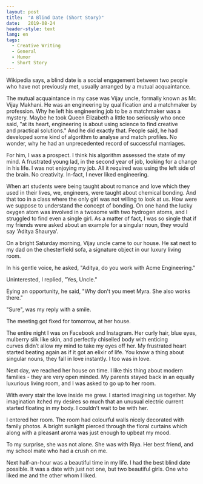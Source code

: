 ```yaml
---
layout: post
title:  "A Blind Date (Short Story)"
date:   2019-08-24
header-style: text
lang: en
tags:
  - Creative Writing
  - General
  - Humor
  - Short Story
---
```


Wikipedia says, a blind date is a social engagement between two people who have not previously met, usually arranged by a mutual acquaintance. 

The mutual acquaintance in my case was Vijay uncle, formally known as Mr. Vijay Makhani. He was an engineering by qualification and a matchmaker by profession. Why he left his engineering job to be a matchmaker was a mystery. Maybe he took Queen Elizabeth a little too seriously who once said, "at its heart, engineering is about using science to find creative and practical solutions." And he did exactly that. People said, he had developed some kind of algorithm to analyse and match profiles. No wonder, why he had an unprecedented record of successful marriages.

For him, I was a prospect. I think his algorithm assessed the state of my mind. A frustrated young lad, in the second year of job, looking for a change in his life. I was not enjoying my job. All it required was using the left side of the brain. No creativity. In-fact, I never liked engineering. 

When art students were being taught about romance and love which they used in their lives, we, engineers, were taught about chemical bonding. And that too in a class where the only girl was not willing to look at us. How were we suppose to understand the concept of bonding. On one hand the lucky oxygen atom was involved in a twosome with two hydrogen atoms, and I struggled to find even a single girl. As a matter of fact, I was so single that if my friends were asked about an example for a singular noun, they would say 'Aditya Shaurya'. 

On a bright Saturday morning, Vijay uncle came to our house. He sat next to my dad on the chesterfield sofa, a signature object in our luxury living room. 

In his gentle voice, he asked, "Aditya, do you work with Acme Engineering." 

Uninterested, I replied, "Yes, Uncle." 

Eying an opportunity, he said, "Why don't you meet Myra. She also works there."

"Sure", was my reply with a smile.

The meeting got fixed for tomorrow, at her house. 

The entire night I was on Facebook and Instagram. Her curly hair, blue eyes, mulberry silk like skin, and perfectly chiselled body with enticing curves didn’t allow my mind to take my eyes off her. My frustrated heart started beating again as if it got an elixir of life. You know a thing about singular nouns, they fall in love instantly. I too was in love. 

Next day, we reached her house on time. I like this thing about modern families - they are very open minded. My parents stayed back in an equally luxurious living room, and I was asked to go up to her room.

With every stair the love inside me grew. I started imagining us together. My imagination itched my desires so much that an unusual electric current started floating in my body. I couldn’t wait to be with her.

I entered her room. The room had colourful walls nicely decorated with family photos. A bright sunlight pierced through the floral curtains which along with a pleasant aroma was just enough to upbeat my mood.

To my surprise, she was not alone. She was with Riya. Her best friend, and my school mate who had a crush on me.

Next half-an-hour was a beautiful time in my life. I had the best blind date possible. It was a date with just not one, but two beautiful girls. One who liked me and the other whom I liked.
